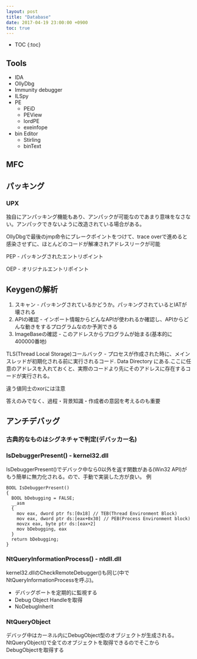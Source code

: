 ```yaml
---
layout: post
title: "Database"
date: 2017-04-19 23:00:00 +0900
toc: true
---
```


* TOC
{:toc}

## Tools

* IDA
* OllyDbg
* Immunity debugger
* ILSpy
* PE
  * PEiD
  * PEView
  * lordPE
  * exeinfope
* bin Editor
  * Stirling
  * binText

## MFC

## パッキング
### UPX
独自にアンパッキング機能もあり、アンパックが可能なのであまり意味をなさない。アンパックできないように改造されている場合がある。

OllyDbgで最後のjmp命令にブレークポイントをつけて、trace overで進めると感染させずに、ほとんどのコードが解凍されアドレスリークが可能

PEP - パッキングされたエントリポイント

OEP - オリジナルエントリポイント


## Keygenの解析
1. スキャン - パッキングされているかどうか。パッキングされているとIATが壊される
2. APIの確認 - インポート情報からどんなAPIが使われるか確認し、APIからどんな動きをするプログラムなのか予測できる
3. ImageBaseの確認 - このアドレスからプログラムが始まる(基本的に400000番地)


TLS(Thread Local Storage)コールバック - プロセスが作成された時に、メインスレッドが初期化される前に実行されるコード. Data Directory にある.ここに任意のアドレスを入れておくと、実際のコードより先にそのアドレスに存在するコードが実行される。

違う値同士のxorには注意

答えのみでなく、過程・背景知識・作成者の意図を考えるのも重要

## アンチデバッグ

### 古典的なものはシグネチャで判定(デバッカー名)
### IsDebuggerPresent() - kernel32.dll
IsDebuggerPresent()でデバック中なら0以外を返す関数がある(Win32 API)がもう簡単に無力化される。ので、手動で実装した方が良い。
例
```
BOOL IsDebuggerPresent()
{
  BOOL bDebugging = FALSE;
  __asm
  {
    mov eax, dword ptr fs:[0x18] // TEB(Thread Environment Block)
    mov eax, dword ptr ds:[eax+0x30] // PEB(Process Environment block)
    movzx eax, byte ptr ds:[eax+2]
    mov bDebugging, eax
  }
  return bDebugging;
}
```
### NtQueryInformationProcess() - ntdll.dll
kernel32.dllのCheckRemoteDebugger()も同じ(中でNtQueryInformationProcessを呼ぶ)。

* デバッグポートを定期的に監視する
* Debug Object Handleを取得
* NoDebugInherit

### NtQueryObject
デバッグ中はカーネル内にDebugObject型のオブジェクトが生成される。NtQueryObject()で全てのオブジェクトを取得できるのでそこからDebugObjectを取得する
